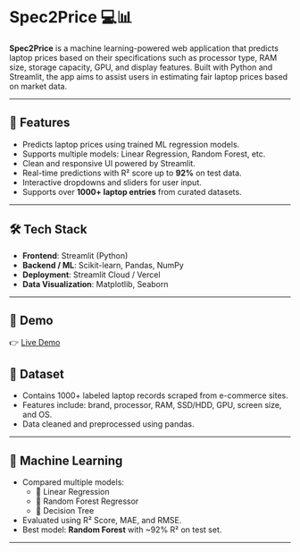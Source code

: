 # Spec2Price 💻📊

**Spec2Price** is a machine learning-powered web application that predicts laptop prices based on their specifications such as processor type, RAM size, storage capacity, GPU, and display features. Built with Python and Streamlit, the app aims to assist users in estimating fair laptop prices based on market data.

---

## 🚀 Features

- Predicts laptop prices using trained ML regression models.
- Supports multiple models: Linear Regression, Random Forest, etc.
- Clean and responsive UI powered by Streamlit.
- Real-time predictions with R² score up to **92%** on test data.
- Interactive dropdowns and sliders for user input.
- Supports over **1000+ laptop entries** from curated datasets.

---

## 🛠️ Tech Stack

- **Frontend**: Streamlit (Python)
- **Backend / ML**: Scikit-learn, Pandas, NumPy
- **Deployment**: Streamlit Cloud / Vercel
- **Data Visualization**: Matplotlib, Seaborn

---

## 📸 Demo

👉 [Live Demo](https://laptop-price-predictor-apaajym5lvjohinfp8uacw.streamlit.app/)



## 📁 Dataset

- Contains 1000+ labeled laptop records scraped from e-commerce sites.
- Features include: brand, processor, RAM, SSD/HDD, GPU, screen size, and OS.
- Data cleaned and preprocessed using pandas.

---

## 🧠 Machine Learning

- Compared multiple models:
  - 🔹 Linear Regression
  - 🔹 Random Forest Regressor
  - 🔹 Decision Tree
- Evaluated using R² Score, MAE, and RMSE.
- Best model: **Random Forest** with ~92% R² on test set.

---
